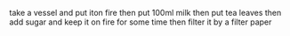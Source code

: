 take a vessel and put iton fire 
then put 100ml milk
then put tea leaves 
then add sugar 
and keep it on fire for some time 
then filter it by a filter paper 
